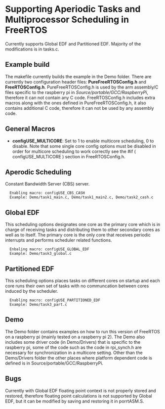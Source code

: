 # Supporting Aperiodic Tasks and Multiprocessor Scheduling in FreeRTOS

Currently supports Global EDF and Partitioned EDF. Majority of the modifications is in tasks.c.

## Example build
The makefile currently builds the example in the Demo folder. There are currently two configuration header files: **PureFreeRTOSConfig.h** and **FreeRTOSConfig.h**. PureFreeRTOSConfig.h is used by the arm assembly/C files specific to the raspberry pi in *Source/portable/GCC/RaspberryPi*, therefore it can not contain any C code. FreeRTOSConfig.h includes extra macros along with the ones defined in PureFreeRTOSConfig.h, it also contains additional C code, therefore it can not be used by any assembly code.

## General Macros
* **configUSE_MULTICORE**: Set to 1 to enable multicore scheduling, 0 to disable. Note that some single core config options must be disabled in order for multicore scheduling to work correctly see the #if ( configUSE_MULTICORE ) section in FreeRTOSConfig.h.

## Aperodic Scheduling
Constant Bandwidth Server (CBS) server.

      Enabling macro: configUSE_CBS_CASH
      Example: Demo/task1_main.c, Demo/task1_main2.c, Demo/task2_cash.c
      
## Global EDF
This scheduling options designates one core as the primary core which is in charge of receiving tasks and distributing them to other secondary cores as well as to itself. The primary core is the only core that receives periodic interrupts and performs scheduler related functions.

      Enbaling macro: configUSE_GLOBAL_EDF
      Example: Demo/task3_global.c
      
## Partitioned EDF
This scheduling options places tasks on different cores on startup and each core runs their own set of tasks with no communcation between cores induced by the scheduler.

      Enabling macro: configUSE_PARTITIONED_EDF
      Example: Demo/task3_part.c
      
## Demo
The Demo folder contains examples on how to run this version of FreeRTOS on a raspberry pi (mainly tested on a raspberry pi 2). The Demo also includes some driver code (in Demo/Drivers) that is specific to the raspberry pi, some of the code such as the code in rpi_synch.h are necessary for synchronization in a multicore setting. Other than the Demo/Drivers folder the other places where platform dependent code is defined is in Source/portable/GCC/RaspberryPi.

## Bugs
Currently with Global EDF floating point context is not properly stored and restored, therefore floating point calculations is not supported by Global EDF, but it can be modified by saving and restoring it in porrtASM.S.
